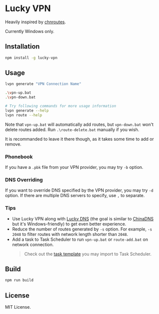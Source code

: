 # Lucky VPN

Heavily inspired by [chnroutes](https://github.com/fivesheep/chnroutes).

Currently Windows only.

## Installation

```sh
npm install -g lucky-vpn
```

## Usage

```sh
lvpn generate "VPN Connection Name"

.\vpn-up.bat
.\vpn-down.bat

# Try following commands for more usage information
lvpn generate --help
lvpn route --help
```

Note that `vpn-up.bat` will automatically add routes, but `vpn-down.bat` won't delete routes added.
Run `.\route-delete.bat` manually if you wish.

It is recommanded to leave it there though, as it takes some time to add or remove.

### Phonebook

If you have a `.pbk` file from your VPN provider, you may try `-b` option.

### DNS Overriding

If you want to override DNS specified by the VPN provider, you may try `-d` option.
If there are multiple DNS servers to specify, use `,` to separate.

### Tips

- Use Lucky VPN along with [Lucky DNS](https://github.com/vilic/lucky-dns) (the goal is similar to [ChinaDNS](https://github.com/shadowsocks/ChinaDNS) but it's Windows-friendly) to get even better experience.
- Reduce the number of routes generated by `-s` option. For example, `-s 2048` to filter routes with network length shorter than `2048`.
- Add a task to Task Scheduler to run `vpn-up.bat` or `route-add.bat` on network connection.
  > Check out the [task template](res/win32/tasks/task-connect.xml) you may import to Task Scheduler.

## Build

```sh
npm run build
```

## License

MIT License.
